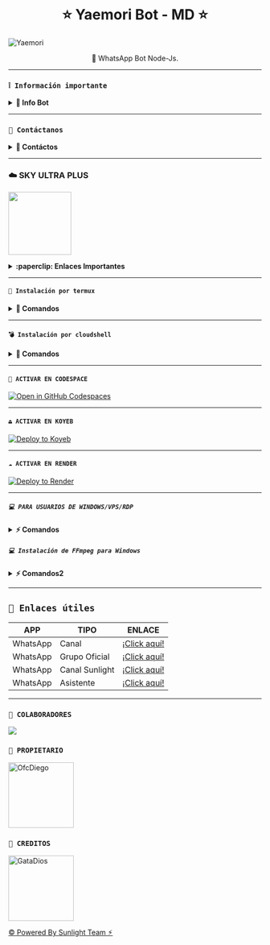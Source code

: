 # <h1 align="center">⭐️ Yaemori Bot - MD ⭐️</h1>

![Yaemori](https://qu.ax/CmyNh.jpg)

 <p align="center">🚩 WhatsApp Bot Node-Js.</p>
</p>

---

### **`❕️ Información importante`**

<details>
 <summary><b> 🌴 Info Bot</b></summary>

* Este proyecto **no está afiliado de ninguna manera** con `WhatsApp`, `Inc. WhatsApp` es una marca registrada de `WhatsApp LLC`, y este bot es un **desarrollo independiente** que **no tiene ninguna relación oficial con la compañía**.

</details>

---

### **`💭 Contáctanos`**

<details>
<summary><b> 🌹 Contáctos</b></summary>

* theyaemoribot@gmail.com
* https://wa.me/573218138672
* https://wa.me/5351524614
* https://wa.me/573205853665
* https://wa.me/573106909511

</details>

---

### ☁️ SKY ULTRA PLUS
<a href="https://dash.corinplus.com"><img src="https://qu.ax/zFzXF.png" height="125px"></a>

<details>
 <summary><b>:paperclip: Enlaces Importantes</b></summary>

- **Dashboard:** [`Aquí`](https://dash.skyultraplus.com)
- **Panel:** [`Aquí`](https://panel.skyultraplus.com)
- **Canal de WhatsApp:** [`Aquí`](https://whatsapp.com/channel/0029VakUvreFHWpyWUr4Jr0g)
- **Comunidad:** [`Aquí`](https://chat.whatsapp.com/JPwcXvPEUwlEOyjI3BpYys)
- **Contacto(s):** 
[`Gata Dios`](https://wa.me/message/B3KTM5XN2JMRD1)  [`Russell`](https://api.whatsapp.com/send/?phone=15167096032&text&type=phone_number&app_absent=0)
- **Discord:** [`SkyUltraPlus`](https://discord.gg/Ph4eWsZ8)

<details>
<summary>☁️ Ajustes del Servidor - YaemoriBot</summary><img src="https://qu.ax/CepDu.jpg">

</details>

</details>

---

#### **`🚀 Instalación por termux`**

<details>
 <summary><b> 🌸 Comandos</b></summary>

#### **✨️ Instalación automatica por termux**

> Copia los códigos uno por uno, no los pegues todos juntos a la vez.

```bash
termux-setup-storage
```

```bash
apt update -y && yes | apt upgrade && pkg install -y bash wget mpv && wget -O - https://raw.githubusercontent.com/Dev-Diego/YaemoriBot-MD/master/mini.sh | bash
```

#### **🌺 Instalación manual por termux**

```bash
termux-setup-storage
```

```bash
apt-get update -y && apt-get upgrade -y
```

```bash
pkg install -y git nodejs ffmpeg imagemagick && pkg install yarn 
```

```bash
git clone https://github.com/Dev-Diego/YaemoriBot-MD && cd YaemoriBot-MD 
```

```bash
yarn install
```

```bash
npm install
```

```bash
npm start
```

---

#### **🟢 Activar en caso de detenerse en termux**

Si después de instalar el bot en Termux se detiene (pantalla en blanco, pérdida de conexión a Internet, reinicio del dispositivo), sigue estos pasos:

1. Abre Termux y navega al directorio del bot:
    ```bash
    cd YaemoriBot-MD
    ```

2. Inicia el bot nuevamente:
    ```bash
    npm start
    ```

---

#### **🍬 Obtener otro codigo qr en termux**

Si después de instalar el bot en Termux y iniciar la session del bot (el numero se va a soporte, se cierra la conexión o demorastes al conectar), sigue estos pasos:

1. Abre Termux y navega al directorio del bot:
    ```bash
    cd YaemoriBot-MD
    ```

2. Elimina la carpeta MiniSession:
    ```bash
    rm -rf MiniSession
    ```

3. Inicia el bot nuevamente:
    ```bash
    npm start
    ```

---

### **🤖 Para activar 24/7 (termux)**

> comando para obtener la bot 24/7 en termux

```bash
npm i -g pm2 && pm2 start index.js && pm2 save && pm2 logs
```

</details>

---

#### **`💣 Instalación por cloudshell`**

<details>
 <summary><b> 🦎 Comandos</b></summary>

[![blog](https://img.shields.io/badge/Video-Tutorial-FF0000?style=for-the-badge&logo=youtube&logoColor=white)
](https://youtu.be/0JtOm_ie4CQ?si=kbL823AQmUhC3PmC)

[`🚩 Instalar Cloud Shell Clic Aqui`](https://www.mediafire.com/file/bp2l6cci2p30hjv/Cloud+Shell_1.apk/file)

```bash
> git clone https://github.com/Dev-Diego/YaemoriBot-MD
```

```bash
> cd YaemoriBot-MD && yarn install
```

```bash
> npm install
```

```bash
> npm start
```

</details>

---

#### **`🌌 ACTIVAR EN CODESPACE`**

[![Open in GitHub Codespaces](https://github.com/codespaces/badge.svg)](https://github.com/codespaces/new?skip_quickstart=true&machine=basicLinux32gb&repo=Dev-Diego/YaemoriBot-MD&ref=main&geo=UsEast)

----- 
#### **`⏏️ ACTIVAR EN KOYEB`**
[![Deploy to Koyeb](https://binbashbanana.github.io/deploy-buttons/buttons/remade/koyeb.svg)](https://app.koyeb.com/deploy?type=git&repository=github.com/Dev-Diego/YaemoriBot-MD&branch=master&name=yaemoribot-md)

------------------
#### **`☁️ ACTIVAR EN RENDER`**
[![Deploy to Render](https://binbashbanana.github.io/deploy-buttons/buttons/remade/render.svg)](https://dashboard.render.com/blueprint/new?repo=https%3A%2F%2Fgithub.com%2FDev-Diego%2FYaemoriBot-MD)

------------------
##### **`💻 PARA USUARIOS DE WINDOWS/VPS/RDP`**

<details>
 <summary><b> ⚡️ Comandos</b></summary>

* Descargar e instala Git [`Aquí`](https://git-scm.com/downloads)
* Descargar e instala NodeJS [`Aquí`](https://nodejs.org/en/download)
* Descargar e instala FFmpeg [`Aquí`](https://ffmpeg.org/download.html) (**No olvide agregar FFmpeg a la variable de entorno PATH**)
* Descargar e instala ImageMagick [`Aquí`](https://imagemagick.org/script/download.php)
* Descargar e instala Yarn [`Aquí`](https://classic.yarnpkg.com/en/docs/install#windows-stable)
```bash
> git clone https://github.com/Dev-Diego/YaemoriBot-MD
```

```bash
> cd YaemoriBot-MD && npm install 
```

```bash
> npm update && node .
```

</details>

##### **`💻 Instalación de FFmpeg para Windows`**

<details>
 <summary><b> ⚡️ Comandos2</b></summary>

* Descarga cualquiera de las versiones de FFmpeg disponibles haciendo clic en [FFmpeg](https://www.gyan.dev/ffmpeg/builds/).
* Extraer archivos a `C:\` path.
* Cambie el nombre de la carpeta extraída a `ffmpeg`.
* Ejecute el símbolo del sistema como administrador.
* Ejecute el siguiente comando:
```cmd
> setx /m PATH "C:\ffmpeg\bin;%PATH%"
```
Si tiene éxito, le dará un mensaje como: `SUCCESS: specified value was saved`.
* Ahora que tiene FFmpeg instalado, verifique que funcionó ejecutando este comando para ver la versión:
```cmd
> ffmpeg -version
```

</details>

---

## **`🔗 Enlaces útiles`**

| APP | TIPO | ENLACE |
|------|-------------|-------|
| WhatsApp | Canal | [¡Click aquí!](https://whatsapp.com/channel/0029VaQD7LAJP216tu9liI2A) |
| WhatsApp | Grupo Oficial | [¡Click aquí!](https://chat.whatsapp.com/DBV1zXbwYjL43uuI6s2Rhu) |
| WhatsApp | Canal Sunlight | [¡Click aquí!](https://whatsapp.com/channel/0029Vam7yUg77qVaz3sIAp0z) |
| WhatsApp | Asistente | [¡Click aquí!](wa.me/573218138672) |

---

### **`🌴 COLABORADORES`**
<a href="https://github.com/Dev-Diego/YaemoriBot-MD/graphs/contributors">
<img src="https://contrib.rocks/image?repo=Dev-Diego/YaemoriBot-MD" /> 
</a>

### **`👑 PROPIETARIO`**
<a
href="https://github.com/Dev-Diego"><img src="https://github.com/Dev-Diego.png" width="130" height="130" alt="OfcDiego"/></a>

### **`🌹 CREDITOS`**
<a
href="https://github.com/BrunoSobrino"><img src="https://github.com/BrunoSobrino.png" width="130" height="130" alt="GataDios"/></a>

[© Powered By Sunlight Team ⚡︎](https://whatsapp.com/channel/0029Vam7yUg77qVaz3sIAp0z)